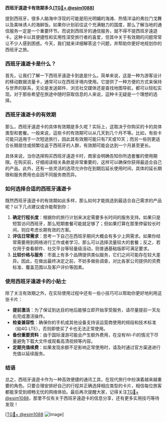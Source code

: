 **西班牙遠遊卡有效期多久[[TG💪+ @esim1088](https://t.me/s/esim1088)]**

提到西班牙，很多人脑海中浮现的可能是阳光明媚的海滩、热情洋溢的弗拉门戈舞以及美味诱人的海鲜饭。如果你计划前往这个充满魅力的国度，那么了解当地的通信服务一定是一个重要环节。而说到西班牙的通信服务，就不得不提西班牙遠遊卡。这种卡以其便捷性和实用性深受旅行者的喜爱，但其中关于有效期的问题常常让不少人感到困惑。今天，我们就来详细解答这个问题，并帮助你更好地规划你的西班牙之旅。

### 西班牙遠遊卡是什么？

首先，让我们了解一下西班牙遠遊卡到底是什么。简单来说，这是一种为游客设计的移动数据流量卡，通常可以在西班牙境内使用。它提供了一种方便的方式来保持与世界的联系，无论是发送邮件、浏览社交媒体还是查找地图导航，都可以轻松实现。对于那些希望在旅途中随时获取信息的人来说，這种卡无疑是一个理想的选择。

### 西班牙遠遊卡的有效期

那么，西班牙遠遊卡的具体有效期是多久呢？实际上，这取决于你购买的卡的具体类型和套餐。一般来说，這些卡的有效期可以从几天到几个月不等。比如，有些卡可能只适用于一次短途旅行，因此其有效期可能只有7天或10天；而另一些则更适合长期居住或频繁往返于西班牙的人群，有效期可能会达到一个月甚至更长。

具体来说，当你选择购买西班牙遠遊卡时，商家会明确告知你所选套餐的使用期限。在购买前，仔细阅读相关条款是非常重要的，这样可以确保你获得最适合自己的产品。此外，还有一些灵活的选项允许你在到期后延长使用时间，具体的延长期限和服务费用也会因不同服务商而异。

### 如何选择合适的西班牙遠遊卡

既然西班牙遠遊卡的有效期如此多样，那么如何才能挑选到最适合自己需求的产品呢？以下几点建议或许能帮到你：

1. **确定行程长度**：根据你的旅行计划来决定需要多长时间的服务支持。如果只是短暂访问西班牙，那么短期套餐可能就足够了；但如果打算在那里停留较长时间，则应考虑长期有效的方案。
2. **评估日常需求**：思考一下自己在西班牙期间大概会有多少上网需求。如果你经常需要用到网络进行工作或者学习，那么可以选择流量较大的套餐；反之，若仅用于查看邮件、社交平台等轻量级活动，则普通基础版即可满足要求。
3. **比较价格与服务**：市面上有多个品牌提供类似服务，它们之间可能存在较大差异。因此，在做出最终决定之前，不妨多做些调查，对比各家公司提供的资费标准、覆盖范围以及客户评价等因素。

### 使用西班牙遠遊卡的小贴士

除了关注有效期之外，在实际使用过程中还有一些小技巧可以帮助你更好地利用这张卡片：

- **提前激活**：为了保证到达目的地后能够立即开始享受服务，请尽量提前一天左右完成激活操作。
- **检查兼容性**：确保你的手机或其他设备支持该运营商使用的频段和技术标准（如4G LTE），否则即使买了卡也无法正常使用。
- **备份重要资料**：由于国际漫游可能会产生额外费用，在没有Wi-Fi的情况下尽量避免下载大文件或观看高清视频等内容。
- **定期充值续费**：如果发现余额不足影响正常使用时，请及时通过官方渠道进行充值以延续服务。

### 结语

总之，西班牙遠遊卡作为一种高效便捷的通讯工具，在现代旅行中扮演着越来越重要的角色。只要合理安排好自己的行程并正确选择相应类型的卡片，相信每位旅客都能享受到顺畅无忧的网络体验。最后再次提醒大家，记得关注[TG💪+ @esim1088](https://t.me/s/esim1088)，那里不仅有关于西班牙遠遊卡的信息分享，还有更多实用技巧等待发现！

[[TG💪+ @esim1088](https://t.me/s/esim1088) ![Image](https://i.postimg.cc/4NQfJmqS/Snipaste-2025-05-13-00-14-12.png)]